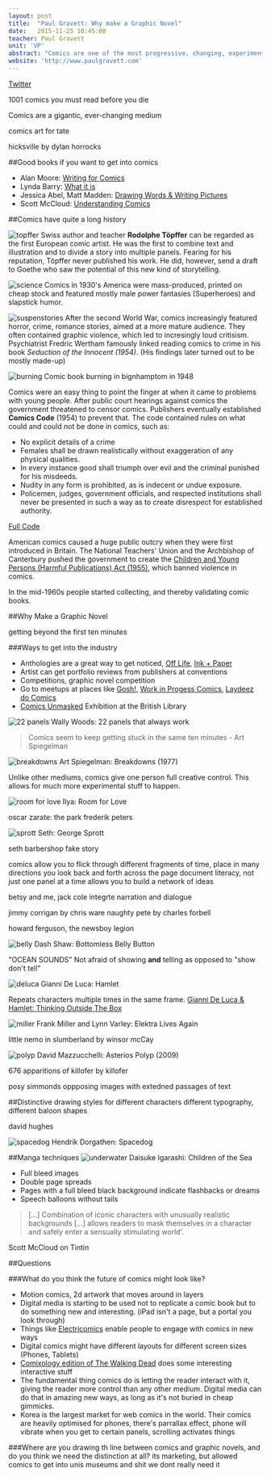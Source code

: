 ```yaml
---
layout: post
title:  "Paul Gravett: Why make a Graphic Novel"
date:   2015-11-25 10:45:00
teacher: Paul Gravett
unit: 'VP'
abstract: "Comics are one of the most progressive, changing, experimental and diverse mediums today, even though they've never quite reached the establishment (which isn't necessarily a bad thing)"
website: 'http://www.paulgravett.com'
---
```

[Twitter](https://twitter.com/paul_gravett)

1001 comics you must read before you die

Comics are a gigantic, ever-changing medium

comics art for tate

hicksville by dylan horrocks

##Good books if you want to get into comics

- Alan Moore: [Writing for Comics](https://libsearch.arts.ac.uk/cgi-bin/koha/opac-detail.pl?biblionumber=238105&query_desc=kw%2Cwrdl%3A%20writing%20for%20comics)
- Lynda Barry: [What it is](https://libsearch.arts.ac.uk/cgi-bin/koha/opac-detail.pl?biblionumber=240024&query_desc=kw%2Cwrdl%3A%20lynda%20barry)
- Jessica Abel, Matt Madden: [Drawing Words & Writing Pictures](https://libsearch.arts.ac.uk/cgi-bin/koha/opac-detail.pl?biblionumber=258867&query_desc=kw%2Cwrdl%3A%20jessica%20abel)
- Scott McCloud: [Understanding Comics](https://libsearch.arts.ac.uk/cgi-bin/koha/opac-detail.pl?biblionumber=92089&query_desc=kw%2Cwrdl%3A%20understanding%20comics)

##Comics have quite a long history

![topffer](https://upload.wikimedia.org/wikipedia/commons/thumb/4/43/Toepffer_Cryptogame_13.png/1920px-Toepffer_Cryptogame_13.png)
Swiss author and teacher **Rodolphe Töpffer** can be regarded as the first European comic artist. He was the first to combine text and illustration and to divide a story into multiple panels.
Fearing for his reputation, Töpffer never published his work. He did, however, send a draft to Goethe who saw the potential of this new kind of storytelling.

![science](https://fourcolorglasses.files.wordpress.com/2012/07/2012_0717_01.jpg)
Comics in 1930's America were mass-produced, printed on cheap stock and featured mostly male power fantasies (Superheroes) and slapstick humor.

![suspenstories](http://static.comicvine.com/uploads/scale_large/0/4/1472-1373-1581-1-crime-suspenstories.jpg)
After the second World War, comics increasingly featured horror, crime, romance stories, aimed at a more mature audience. They often contained graphic violence, which led to incresingly loud critisism.
Psychiatrist Fredric Wertham famously linked reading comics to crime in his book *Seduction of the Innocent (1954)*. (His findings later turned out to be mostly made-up) 

![burning](http://community.ebay.com/ebay01/attachments/ebay01/g-300001290/49122/1/comic-burning_est-Dec1948.jpg)
Comic book burning in bignhamptom in 1948

Comics were an easy thing to point the finger at when it came to problems with young people. 
After public court hearings against comics the government threatened to censor comics. Publishers eventually established **Comics Code** (1954) to prevent that.
The code contained rules on what could and could not be done in comics, such as:

- No explicit details of a crime
- Females shall be drawn realistically without exaggeration of any physical qualities.
- In every instance good shall triumph over evil and the criminal punished for his misdeeds.
- Nudity in any form is prohibited, as is indecent or undue exposure.
- Policemen, judges, government officials, and respected institutions shall never be presented in such a way as to create disrespect for established authority.

[Full Code](https://en.wikipedia.org/wiki/Comics_Code_Authority#1954_Code_criteria)

American comics caused a huge public outcry when they were first introduced in Britain. The National Teachers' Union and the Archbishop of Canterbury pushed the government to create the [Children and Young Persons (Harmful Publications) Act (1955)](https://en.wikipedia.org/wiki/Children_and_Young_Persons_(Harmful_Publications)_Act_1955), which banned violence in comics.

In the mid-1960s people started collecting, and thereby validating comic books.

##Why Make a Graphic Novel

getting beyond the first ten minutes

###Ways to get into the industry

- Anthologies are a great way to get noticed, [Off Life](http://offlife.co.uk/), [Ink + Paper](http://inkpluspaper.com/)
- Artist can get portfolio reviews from publishers at conventions
- Competitions, graphic novel competition
- Go to meetups at places like [Gosh!](http://www.goshlondon.com/), [Work in Progess Comics](http://www.meetup.com/WipComics/), [Laydeez do Comics](https://laydeezdocomics.wordpress.com/)
- [Comics Unmasked](http://www.bl.uk/press-releases/2014/may/comics-unmasked-the-uks-biggest-comic-book-exhibition-opens-at-the-british-library) Exhibition at the British Library

![22 panels](http://farm4.static.flickr.com/3624/3353685327_430489d559_o.jpg)
Wally Woods: 22 panels that always work

> Comics seem to keep getting stuck in the same ten minutes - Art Spiegelman

![breakdowns](https://upload.wikimedia.org/wikipedia/en/c/ca/Art_Spiegelman_(1977)_Breakdowns_cover.jpg)
Art Spiegelman: Breakdowns (1977)

Unlike other mediums, comics give one person full creative control. This allows for much more experimental stuff to happen.

![room for love](http://www.forbiddenplanet.co.uk/blog/wp2013/wp-content/uploads/2013/11/room-for-love-ilya-selfmadehero-04.jpg)
Ilya: Room for Love

oscar zarate: the park
frederik peters

![sprott](http://www.comicsreporter.com/images/uploads/georgesprott_thumb.jpg)
Seth: George Sprott

seth barbershop fake story

comics allow you to flick through different fragments of time, place in many directions
you look back and forth across the page
document literacy, not just one panel at a time
allows you to build a network of ideas

betsy and me, jack cole
integrte narration and dialogue

jimmy corrigan by chris ware
naughty pete by charles forbell

howard ferguson, the newsboy legion

![belly](http://madinkbeard.com/blog/wp-content/images/shaw-calves.jpg)
Dash Shaw: Bottomless Belly Button

"OCEAN SOUNDS" Not afraid of showing **and** telling as opposed to "show don't tell"

![deluca](http://api.ning.com/files/NH5mqePjBwIcEipaewa0H11GPLd5fp98EkILVwiHpUR*58I-Y5XlJg6Gs7IfXRz83ZfP-8c1a4iFLsDk0epZxdyOGdnWFmtU/hamlet_deluca1.jpg?width=500)
Gianni De Luca: Hamlet

Repeats characters multiple times in the same frame. [Gianni De Luca & Hamlet: Thinking Outside The Box](http://www.paulgravett.com/articles/article/gianni_de_luca_hamlet)

![miller](https://bigotherbigother.files.wordpress.com/2011/08/elektra-lives-again-page-21.jpg)
Frank Miller and Lynn Varley: Elektra Lives Again

little nemo in slumberland by winsor mcCay

![polyp](https://christophermccarthythesis.files.wordpress.com/2013/02/figure008.jpg)
David Mazzucchelli: Asterios Polyp (2009)

676 apparitions of killofer by killofer

posy simmonds
oppposing images with extedned passages of text

##Distinctive drawing styles for different characters
different typography, different baloon shapes

david hughes

![spacedog](http://gingkopress.com/wp/wp-content/uploads/product_images/spacedog/i02.jpg)
Hendrik Dorgathen: Spacedog

##Manga techniques
![underwater](http://goodokbad.com/assets/images/books/cotsea_05.jpg)
Daisuke Igarashi: Children of the Sea

- Full bleed images
- Double page spreads
- Pages with a full bleed black background indicate flashbacks or dreams
- Speech balloons without tails

> [...] Combination of iconic characters with unusually realistic backgrounds [...] allows readers to mask themselves in a character and safely enter a sensually stimulating world'.

Scott McCloud on Tintin

##Questions

###What do you think the future of comics might look like?
- Motion comics, 2d artwork that moves around in layers
- Digital media is starting to be used not to replicate a comic book but to do something new and interesting. (iPad isn't a page, but a portal you look through)
- Things like [Electricomics](https://itunes.apple.com/us/app/electricomics/id1025920561) enable people to engage with comics in new ways
- Digital comics might have different layouts for different screen sizes (Phones, Tablets)
- [Comixology edition of The Walking Dead](https://itunes.apple.com/en/app/the-walking-dead/id395985060?mt=8) does some interesting interactive stuff
- The fundamental thing comics do is letting the reader interact with it, giving the reader more control than any other medium. Digital media can do that in amazing new ways, as long as it's not buried in cheap gimmicks.
- Korea is the largest market for web comics in the world. Their comics are heavily optimised for phones, there's parrallax effect, phone will vibrate when you get to certain panels, scrolling activates things

###Where are you drawing th line between comics and graphic novels, and do you think we need the distinction at all?
its marketing, but allowed comics to get into unis museums and shit we dont really need it